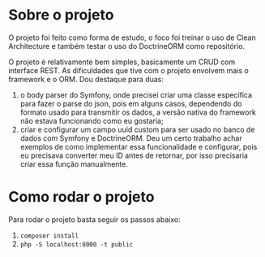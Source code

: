 # Sobre o projeto
O projeto foi feito como forma de estudo, o foco foi treinar o uso de Clean Architecture e também testar o uso do DoctrineORM como repositório.

O projeto é relativamente bem simples, basicamente um CRUD com interface REST. As dificuldades que tive com o projeto envolvem mais o framework e o ORM. Dou destaque para duas:

1. o body parser do Symfony, onde precisei criar uma classe específica para fazer o parse do json, pois em alguns casos, dependendo do formato usado para transmitir os dados, a versão nativa do framework não estava funcionando como eu gostaria;
2. criar e configurar um campo uuid custom para ser usado no banco de dados com Symfony e DoctrineORM. Deu um certo trabalho achar exemplos de como implementar essa funcionalidade e configurar, pois eu precisava converter meu ID antes de retornar, por isso precisaria criar essa função manualmente.

# Como rodar o projeto
Para rodar o projeto basta seguir os passos abaixo:

1. `composer install`
2. `php -S localhost:8000 -t public`
